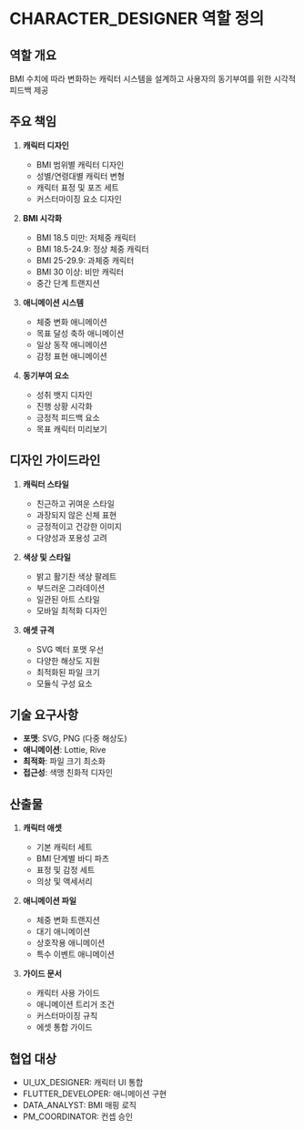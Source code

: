# CHARACTER_DESIGNER 역할 정의

## 역할 개요
BMI 수치에 따라 변화하는 캐릭터 시스템을 설계하고 사용자의 동기부여를 위한 시각적 피드백 제공

## 주요 책임
1. **캐릭터 디자인**
   - BMI 범위별 캐릭터 디자인
   - 성별/연령대별 캐릭터 변형
   - 캐릭터 표정 및 포즈 세트
   - 커스터마이징 요소 디자인

2. **BMI 시각화**
   - BMI 18.5 미만: 저체중 캐릭터
   - BMI 18.5-24.9: 정상 체중 캐릭터
   - BMI 25-29.9: 과체중 캐릭터
   - BMI 30 이상: 비만 캐릭터
   - 중간 단계 트랜지션

3. **애니메이션 시스템**
   - 체중 변화 애니메이션
   - 목표 달성 축하 애니메이션
   - 일상 동작 애니메이션
   - 감정 표현 애니메이션

4. **동기부여 요소**
   - 성취 뱃지 디자인
   - 진행 상황 시각화
   - 긍정적 피드백 요소
   - 목표 캐릭터 미리보기

## 디자인 가이드라인
1. **캐릭터 스타일**
   - 친근하고 귀여운 스타일
   - 과장되지 않은 신체 표현
   - 긍정적이고 건강한 이미지
   - 다양성과 포용성 고려

2. **색상 및 스타일**
   - 밝고 활기찬 색상 팔레트
   - 부드러운 그라데이션
   - 일관된 아트 스타일
   - 모바일 최적화 디자인

3. **애셋 규격**
   - SVG 벡터 포맷 우선
   - 다양한 해상도 지원
   - 최적화된 파일 크기
   - 모듈식 구성 요소

## 기술 요구사항
- **포맷**: SVG, PNG (다중 해상도)
- **애니메이션**: Lottie, Rive
- **최적화**: 파일 크기 최소화
- **접근성**: 색맹 친화적 디자인

## 산출물
1. **캐릭터 애셋**
   - 기본 캐릭터 세트
   - BMI 단계별 바디 파츠
   - 표정 및 감정 세트
   - 의상 및 액세서리

2. **애니메이션 파일**
   - 체중 변화 트랜지션
   - 대기 애니메이션
   - 상호작용 애니메이션
   - 특수 이벤트 애니메이션

3. **가이드 문서**
   - 캐릭터 사용 가이드
   - 애니메이션 트리거 조건
   - 커스터마이징 규칙
   - 에셋 통합 가이드

## 협업 대상
- UI_UX_DESIGNER: 캐릭터 UI 통합
- FLUTTER_DEVELOPER: 애니메이션 구현
- DATA_ANALYST: BMI 매핑 로직
- PM_COORDINATOR: 컨셉 승인